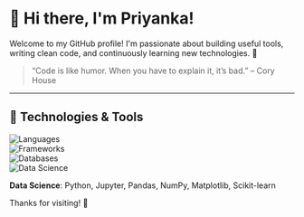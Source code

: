 # 👋 Hi there, I'm Priyanka!

Welcome to my GitHub profile! I'm passionate about building useful tools, writing clean code, and continuously learning new technologies. 🚀

> “Code is like humor. When you have to explain it, it’s bad.” – Cory House

---

## 🔧 Technologies & Tools

![Languages](https://skillicons.dev/icons?i=js,ts,java,html,css)  
![Frameworks](https://skillicons.dev/icons?i=react,nextjs,nodejs,express,flask)  
![Databases](https://skillicons.dev/icons?i=mysql,mongodb)  
![Data Science](https://skillicons.dev/icons?i=python,tensorflow)

**Data Science**: Python, Jupyter, Pandas, NumPy, Matplotlib, Scikit-learn



Thanks for visiting! 🎉
